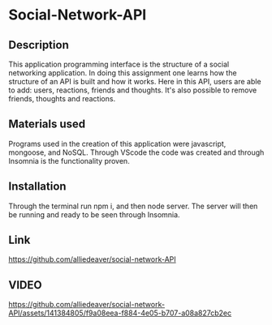# Social-Network-API
## Description
This application programming interface is the structure of a social networking application. In doing this assignment one learns how the structure of an API is built and how it works. Here in this API, users are able to add: users, reactions, friends and thoughts. It's also possible to remove friends, thoughts and reactions. 

## Materials used 
Programs used in the creation of this application were javascript, mongoose, and NoSQL. Through VScode the code was created and through Insomnia is the functionality proven. 

## Installation
Through the terminal run npm i, and then node server. The server will then be running and ready to be seen through Insomnia.

## Link 
https://github.com/alliedeaver/social-network-API

## VIDEO

https://github.com/alliedeaver/social-network-API/assets/141384805/f9a08eea-f884-4e05-b707-a08a827cb2ec


